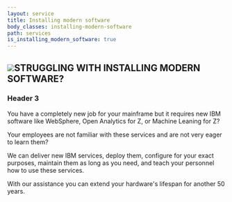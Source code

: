 ```yaml
---
layout: service
title: Installing modern software
body_classes: installing-modern-software
path: services
is_installing_modern_software: true
---
```


<h2 class="es-2"><img src="{{ site.url }}/images/cod.jpg" class="img-fluid es-image_right es-image_in-header">STRUGGLING WITH INSTALLING MODERN SOFTWARE?</h2>

<h3 class="es-3">Header 3</h3>

<p class="article-block article-p">
You have a completely new job for your mainframe but it requires new IBM software like WebSphere, Open Analytics for Z, or Machine Leaning for Z?
</p>

<p class="article-block article-p">
Your employees are not familiar with these services and are not very eager to learn them?  
</p>

<p class="article-block article-p">
We can deliver new IBM services, deploy them, configure for your exact purposes, maintain them as long as you need, and teach your personnel how to use these services.
</p>

<p class="article-block article-p">
With our assistance you can extend your hardware's lifespan for another 50 years.
</p>